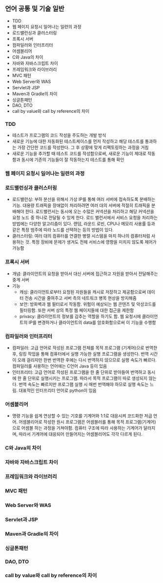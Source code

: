 ## 언어 공통 및 기술 일반
- TDD
- 웹 페이지 요청시 일어나는 일련의 과정
- 로드밸런싱과 클러스터링
- 프록시 서버
- 컴파일러와 인터프리터
- 어셈블리어
- C와 Java의 차이
- 자바와 자바스크립트 차이
- 프레임워크와 라이브러리
- MVC 패턴
- Web Server와 WAS
- Servlet과 JSP
- Maven과 Gradle의 차이
- 싱글톤패턴
- DAO, DTO
- call by value와 call by reference의 차이

### TDD
- 테스트가 프로그램의 코드 작성을 주도하는 개발 방식
- 새로운 기능에 대한 자동화된 테스트케이스를 먼저 작성하고 해당 테스트를 통과하는 가장 간단한 코드를 작성한다. 그 후 상황에 맞게 리팩토링하는 과정을 거침
- 새로운 기능을 추가할 때 테스트 코드를 작성함으로써, 새로운 기능이 제대로 작동함과 동시에 기존의 기능들이 잘 작동하는지 테스트를 통해 확인

### 웹 페이지 요청시 일어나는 일련의 과정

### 로드밸런싱과 클러스터링
- 로드밸런싱: 부하 분산을 위해서 가상 IP를 통해 여러 서버에 접속하도록 분배하는 기능. 대용량 트래픽을 장애없이 처리하려면 여러 대의 서버에 적절히 트래픽을 분배해야 한다. 로드밸런서는 동시에 오는 수많은 커넥션을 처리하고 해당 커넥션을 요청 노드 중 하나로 전달될 수 있게 한다. 로드 밸런서에서 서비스 요청을 처리하는 방법에는 다양한 알고리즘이 있다. 랜덤, 라운드 로빈, CPU나 메모리 사용률 등과 같은 특정 범주에 따라 노드를 선택하는 등의 방법이 있다.
- 클러스터링: 여러 대의 컴퓨터를 연결한 병렬 시스템을 마치 하나의 컴퓨터처럼 사용하는 것. 특정 장비에 문제가 생겨도 전체 서비스에 영향을 미치지 않도록 제어가 가능함

### 프록시 서버
- 개념: 클라이언트의 요청을 받아서 대신 서버에 접근하고 자원을 받아서 전달해주는 중계 서버
- 기능
  - 캐싱: 클라이언트로부터 요청된 자원들을 캐시로 저장하고 제공함으로써 데이터 전송 시간을 줄여주고 서버 측의 네트워크 병목 현상을 방지해줌
  - 보안: 방화벽과 웹 필터로서 작동함. 위험이 예상되는 웹 콘텐츠 및 악성코드를 필터링함. 또한 서버 상의 특정 웹 페이지들에 대한 접근을 제한함
  - privacy: 클라이언트의 정보를 감추는 역할을 하기도 함. 웹 요청시에 클라이언트의 IP를 변경하거나 클라이언트의 data를 암호화함으로써 이 기능을 수행함

### 컴파일러와 인터프리터
- 컴파일러: 고급 언어로 작성된 프로그램 전체를 목적 프로그램 (기계어)으로 번역한 후, 링킹 작업을 통해 컴퓨터에서 실행 가능한 실행 프로그램을 생성한다. 번역 시간이 오래 걸리지만 한번 번역한 후에는 다시 번역하지 않으므로 실행 속도가 빠르다. 컴파일러를 사용하는 언어에는 C언어 Java 등이 있음
- 인터프리터: 고급 언어로 작성된 프로그램을 한 줄 단위로 받아들여 번역하고 동시에 한 줄 단위로 실행시키는 프로그램. 따라서 목적 프로그램이 따로 생성되지 않는다. 번역 속도는 빠르지만 프로그램 실행 시 매번 번역해야 하므로 실행 속도는 느림. 대표적인 인터프리터 언어로 python이 있음

### 어셈블리어
- 명령 기능을 쉽게 연상할 수 있는 기호를 기계어와 1:1로 대응시켜 코드화한 저급 언어. 어셈블리어로 작성한 원시 프로그램은 어셈블러를 통해 목적 프로그램(기계어)으로 어셈블 하는 과정을 거쳐야함. 컴퓨터 구조에 따라 사용하는 기계어가 달라지며, 따라서 기계어에 대응되어 만들어지는 어셈블리어도 각각 다르게 된다.

### C와 Java의 차이


### 자바와 자바스크립트 차이
### 프레임워크와 라이브러리
### MVC 패턴
### Web Server와 WAS
### Servlet과 JSP
### Maven과 Gradle의 차이
### 싱글톤패턴
### DAO, DTO
### call by value와 call by reference의 차이
